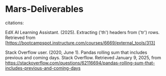 # Mars-Deliverables

citations:

EdX AI Learning Assistant. (2025). Extracting ('th') headers from ('tr') rows. Retrieved from [https://bootcampspot.instructure.com/courses/6669/external_tools/313]

Stack Overflow user. (2020, June 1). Pandas rolling sum that includes previous and coming days. Stack Overflow. Retrieved January 9, 2025, from https://stackoverflow.com/questions/62116694/pandas-rolling-sum-that-includes-previous-and-coming-days

